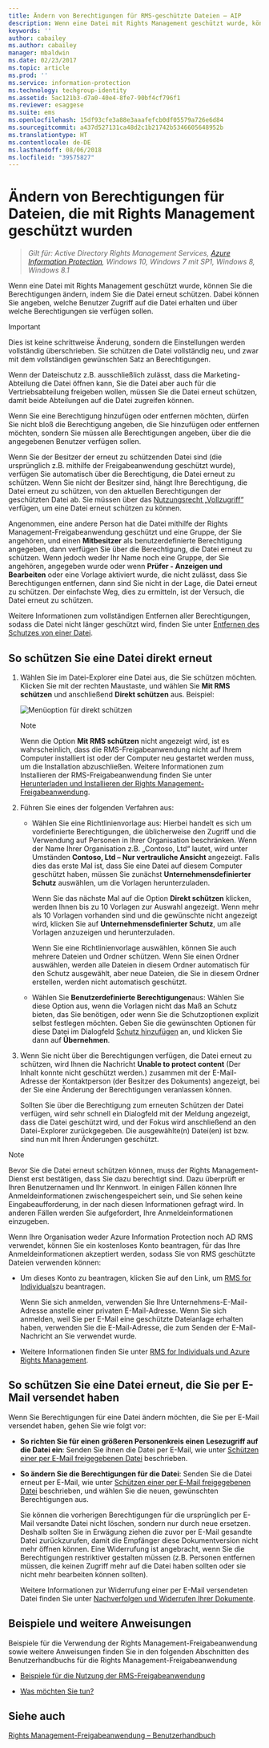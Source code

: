```yaml
---
title: Ändern von Berechtigungen für RMS-geschützte Dateien – AIP
description: Wenn eine Datei mit Rights Management geschützt wurde, können Sie die Berechtigungen ändern, indem Sie die Datei erneut schützen. Dabei können Sie angeben, welche Benutzer Zugriff auf die Datei erhalten und über welche Berechtigungen sie verfügen sollen.
keywords: ''
author: cabailey
ms.author: cabailey
manager: mbaldwin
ms.date: 02/23/2017
ms.topic: article
ms.prod: ''
ms.service: information-protection
ms.technology: techgroup-identity
ms.assetid: 5ac121b3-d7a0-40e4-8fe7-90bf4cf796f1
ms.reviewer: esaggese
ms.suite: ems
ms.openlocfilehash: 15df93cfe3a88e3aaafefcb0df05579a726e6d84
ms.sourcegitcommit: a437d527131ca48d2c1b21742b5346605648952b
ms.translationtype: HT
ms.contentlocale: de-DE
ms.lasthandoff: 08/06/2018
ms.locfileid: "39575827"
---
```

# <a name="change-permissions-on-files-that-have-been-protected-by-rights-management"></a>Ändern von Berechtigungen für Dateien, die mit Rights Management geschützt wurden

>*Gilt für: Active Directory Rights Management Services, [Azure Information Protection](https://azure.microsoft.com/pricing/details/information-protection), Windows 10, Windows 7 mit SP1, Windows 8, Windows 8.1*

Wenn eine Datei mit Rights Management geschützt wurde, können Sie die Berechtigungen ändern, indem Sie die Datei erneut schützen. Dabei können Sie angeben, welche Benutzer Zugriff auf die Datei erhalten und über welche Berechtigungen sie verfügen sollen.

> [!IMPORTANT]
> Dies ist keine schrittweise Änderung, sondern die Einstellungen werden vollständig überschrieben. Sie schützen die Datei vollständig neu, und zwar mit dem vollständigen gewünschten Satz an Berechtigungen.
> 
>  Wenn der Dateischutz z.B. ausschließlich zulässt, dass die Marketing-Abteilung die Datei öffnen kann, Sie die Datei aber auch für die Vertriebsabteilung freigeben wollen, müssen Sie die Datei erneut schützen, damit beide Abteilungen auf die Datei zugreifen können.
>
> Wenn Sie eine Berechtigung hinzufügen oder entfernen möchten, dürfen Sie nicht bloß die Berechtigung angeben, die Sie hinzufügen oder entfernen möchten, sondern Sie müssen alle Berechtigungen angeben, über die die angegebenen Benutzer verfügen sollen.

Wenn Sie der Besitzer der erneut zu schützenden Datei sind (die ursprünglich z.B. mithilfe der Freigabeanwendung geschützt wurde), verfügen Sie automatisch über die Berechtigung, die Datei erneut zu schützen. Wenn Sie nicht der Besitzer sind, hängt Ihre Berechtigung, die Datei erneut zu schützen, von den aktuellen Berechtigungen der geschützten Datei ab. Sie müssen über das [Nutzungsrecht „Vollzugriff“](../configure-usage-rights.md#usage-rights-and-descriptions) verfügen, um eine Datei erneut schützen zu können.

Angenommen, eine andere Person hat die Datei mithilfe der Rights Management-Freigabeanwendung geschützt und eine Gruppe, der Sie angehören, und einen **Mitbesitzer** als benutzerdefinierte Berechtigung angegeben, dann verfügen Sie über die Berechtigung, die Datei erneut zu schützen. Wenn jedoch weder Ihr Name noch eine Gruppe, der Sie angehören, angegeben wurde oder wenn **Prüfer - Anzeigen und Bearbeiten** oder eine Vorlage aktiviert wurde, die nicht zulässt, dass Sie Berechtigungen entfernen, dann sind Sie nicht in der Lage, die Datei erneut zu schützen. Der einfachste Weg, dies zu ermitteln, ist der Versuch, die Datei erneut zu schützen.

Weitere Informationen zum vollständigen Entfernen aller Berechtigungen, sodass die Datei nicht länger geschützt wird, finden Sie unter [Entfernen des Schutzes von einer Datei](sharing-app-remove-protection.md).

## <a name="to-re-protect-a-file-in-place"></a>So schützen Sie eine Datei direkt erneut

1.  Wählen Sie im Datei-Explorer eine Datei aus, die Sie schützen möchten. Klicken Sie mit der rechten Maustaste, und wählen Sie **Mit RMS schützen** und anschließend **Direkt schützen** aus. Beispiel:

    ![Menüoption für direkt schützen](../media/ADRMS_MSRMSApp_SP_CompanyDefined.png)

    > [!NOTE]
    > Wenn die Option **Mit RMS schützen** nicht angezeigt wird, ist es wahrscheinlich, dass die RMS-Freigabeanwendung nicht auf Ihrem Computer installiert ist oder der Computer neu gestartet werden muss, um die Installation abzuschließen. Weitere Informationen zum Installieren der RMS-Freigabeanwendung finden Sie unter [Herunterladen und Installieren der Rights Management-Freigabeanwendung](install-sharing-app.md).

2.  Führen Sie eines der folgenden Verfahren aus:

    -   Wählen Sie eine Richtlinienvorlage aus: Hierbei handelt es sich um vordefinierte Berechtigungen, die üblicherweise den Zugriff und die Verwendung auf Personen in Ihrer Organisation beschränken. Wenn der Name Ihrer Organisation z.B. „Contoso, Ltd“ lautet, wird unter Umständen **Contoso, Ltd – Nur vertrauliche Ansicht** angezeigt. Falls dies das erste Mal ist, dass Sie eine Datei auf diesem Computer geschützt haben, müssen Sie zunächst **Unternehmensdefinierter Schutz** auswählen, um die Vorlagen herunterzuladen.

        Wenn Sie das nächste Mal auf die Option **Direkt schützen** klicken, werden Ihnen bis zu 10 Vorlagen zur Auswahl angezeigt. Wenn mehr als 10 Vorlagen vorhanden sind und die gewünschte nicht angezeigt wird, klicken Sie auf **Unternehmensdefinierter Schutz**, um alle Vorlagen anzuzeigen und herunterzuladen.

        Wenn Sie eine Richtlinienvorlage auswählen, können Sie auch mehrere Dateien und Ordner schützen. Wenn Sie einen Ordner auswählen, werden alle Dateien in diesem Ordner automatisch für den Schutz ausgewählt, aber neue Dateien, die Sie in diesem Ordner erstellen, werden nicht automatisch geschützt.

    -   Wählen Sie **Benutzerdefinierte Berechtigungen**aus: Wählen Sie diese Option aus, wenn die Vorlagen nicht das Maß an Schutz bieten, das Sie benötigen, oder wenn Sie die Schutzoptionen explizit selbst festlegen möchten. Geben Sie die gewünschten Optionen für diese Datei im Dialogfeld [Schutz hinzufügen](sharing-app-dialog-box.md) an, und klicken Sie dann auf **Übernehmen**.

3. Wenn Sie nicht über die Berechtigungen verfügen, die Datei erneut zu schützen, wird Ihnen die Nachricht **Unable to protect content** (Der Inhalt konnte nicht geschützt werden.) zusammen mit der E-Mail-Adresse der Kontaktperson (der Besitzer des Dokuments) angezeigt, bei der Sie eine Änderung der Berechtigungen veranlassen können.

    Sollten Sie über die Berechtigung zum erneuten Schützen der Datei verfügen, wird sehr schnell ein Dialogfeld mit der Meldung angezeigt, dass die Datei geschützt wird, und der Fokus wird anschließend an den Datei-Explorer zurückgegeben. Die ausgewählte(n) Datei(en) ist bzw. sind nun mit Ihren Änderungen geschützt. 

> [!NOTE]
> Bevor Sie die Datei erneut schützen können, muss der Rights Management-Dienst erst bestätigen, dass Sie dazu berechtigt sind. Dazu überprüft er Ihren Benutzernamen und Ihr Kennwort. In einigen Fällen können Ihre Anmeldeinformationen zwischengespeichert sein, und Sie sehen keine Eingabeaufforderung, in der nach diesen Informationen gefragt wird. In anderen Fällen werden Sie aufgefordert, Ihre Anmeldeinformationen einzugeben.
>
> Wenn Ihre Organisation weder Azure Information Protection noch AD RMS verwendet, können Sie ein kostenloses Konto beantragen, für das Ihre Anmeldeinformationen akzeptiert werden, sodass Sie von RMS geschützte Dateien verwenden können:
>
> -   Um dieses Konto zu beantragen, klicken Sie auf den Link, um [RMS for Individuals](http://go.microsoft.com/fwlink/?LinkId=309469)zu beantragen.
>
>     Wenn Sie sich anmelden, verwenden Sie Ihre Unternehmens-E-Mail-Adresse anstelle einer privaten E-Mail-Adresse. Wenn Sie sich anmelden, weil Sie per E-Mail eine geschützte Dateianlage erhalten haben, verwenden Sie die E-Mail-Adresse, die zum Senden der E-Mail-Nachricht an Sie verwendet wurde.
> -   Weitere Informationen finden Sie unter [RMS for Individuals und Azure Rights Management](../rms-for-individuals.md).

## <a name="to-re-protect-a-file-that-you-have-emailed"></a>So schützen Sie eine Datei erneut, die Sie per E-Mail versendet haben

Wenn Sie Berechtigungen für eine Datei ändern möchten, die Sie per E-Mail versendet haben, gehen Sie wie folgt vor:

- **So richten Sie für einen größeren Personenkreis einen Lesezugriff auf die Datei ein**: Senden Sie ihnen die Datei per E-Mail, wie unter [Schützen einer per E-Mail freigegebenen Datei](sharing-app-protect-by-email.md) beschrieben.

- **So ändern Sie die Berechtigungen für die Datei**: Senden Sie die Datei erneut per E-Mail, wie unter [Schützen einer per E-Mail freigegebenen Datei](sharing-app-protect-by-email.md) beschrieben, und wählen Sie die neuen, gewünschten Berechtigungen aus. 

    Sie können die vorherigen Berechtigungen für die ursprünglich per E-Mail versandte Datei nicht löschen, sondern nur durch neue ersetzen. Deshalb sollten Sie in Erwägung ziehen die zuvor per E-Mail gesandte Datei zurückzurufen, damit die Empfänger diese Dokumentversion nicht mehr öffnen können. Eine Widerrufung ist angebracht, wenn Sie die Berechtigungen restriktiver gestalten müssen (z.B. Personen entfernen müssen, die keinen Zugriff mehr auf die Datei haben sollten oder sie nicht mehr bearbeiten können sollten).

    Weitere Informationen zur Widerrufung einer per E-Mail versendeten Datei finden Sie unter [Nachverfolgen und Widerrufen Ihrer Dokumente](sharing-app-track-revoke.md).


## <a name="examples-and-other-instructions"></a>Beispiele und weitere Anweisungen
Beispiele für die Verwendung der Rights Management-Freigabeanwendung sowie weitere Anweisungen finden Sie in den folgenden Abschnitten des Benutzerhandbuchs für die Rights Management-Freigabeanwendung

-   [Beispiele für die Nutzung der RMS-Freigabeanwendung](sharing-app-user-guide.md#examples-for-using-the-rms-sharing-application)

-   [Was möchten Sie tun?](sharing-app-user-guide.md#what-do-you-want-to-do)

## <a name="see-also"></a>Siehe auch
[Rights Management-Freigabeanwendung – Benutzerhandbuch](sharing-app-user-guide.md)

